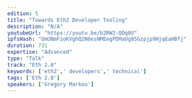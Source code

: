 ```yaml
---
edition: 5
title: "Towards Eth2 Developer Tooling"
description: "N/A"
youtubeUrl: "https://youtu.be/b2RW2-QOq0U"
ipfsHash: "QmUNmFioKVghQ2N6esNMEegPDMaUg8SGzpjp9HjqEaHBfj"
duration: 731
expertise: "Advanced"
type: "Talk"
track: "Eth 2.0"
keywords: ['eth2',' developers',' technical']
tags: ['Eth 2.0']
speakers: ['Gregory Markou']
---
```

